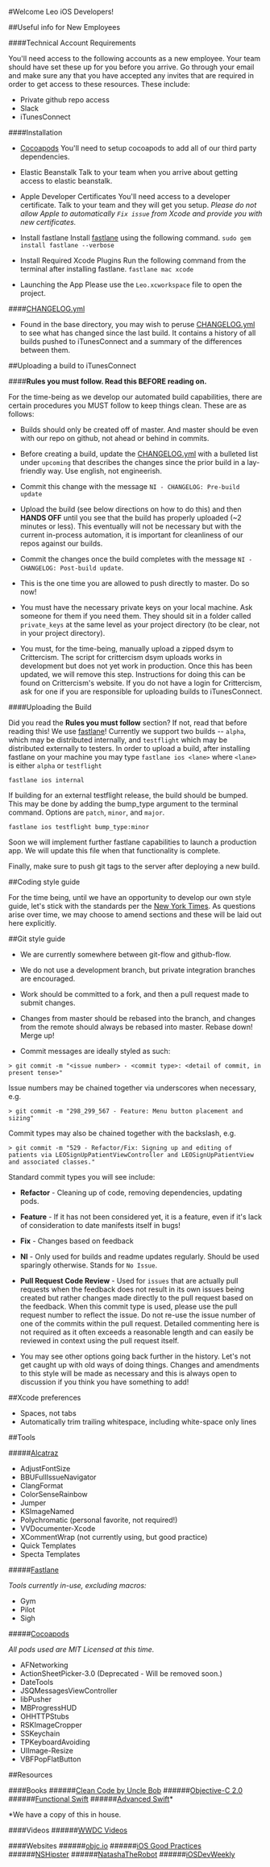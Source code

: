 #Welcome Leo iOS Developers!


##Useful info for New Employees


####Technical Account Requirements

You'll need access to the following accounts as a new employee. Your team should have set these up for you before you arrive. Go through your email and make sure any that you have accepted any invites that are required in order to get access to these resources. These include:

* Private github repo access
* Slack
* iTunesConnect


####Installation

* [Cocoapods](www.cocoapods.org)
You'll need to setup cocoapods to add all of our third party dependencies.

* Elastic Beanstalk
Talk to your team when you arrive about getting access to elastic beanstalk.

* Apple Developer Certificates
You'll need access to a developer certificate. Talk to your team and they will get you setup. *Please do not allow Apple to automatically `Fix issue` from Xcode and provide you with new certificates.*

* Install fastlane
Install [fastlane](https://fastlane.tools/) using the following command.
```sudo gem install fastlane --verbose```

* Install Required Xcode Plugins
Run the following command from the terminal after installing fastlane.
```fastlane mac xcode```

* Launching the App
Please use the `Leo.xcworkspace` file to open the project.

####[CHANGELOG.yml](CHANGELOG.yml)

* Found in the base directory, you may wish to peruse [CHANGELOG.yml](CHANGELOG.yml) to see what has changed since the last build. It contains a history of all builds pushed to iTunesConnect and a summary of the differences between them.

##Uploading a build to iTunesConnect

####**Rules you must follow. Read this BEFORE reading on.**

For the time-being as we develop our automated build capabilities, there are certain procedures you MUST follow to keep things clean. These are as follows:

* Builds should only be created off of master. And master should be even with our repo on github, not ahead or behind in commits.

* Before creating a build, update the [CHANGELOG.yml](CHANGELOG.yml) with a bulleted list under `upcoming` that describes the changes since the prior build in a lay-friendly way. Use english, not engineerish.

* Commit this change with the message `NI - CHANGELOG: Pre-build update`

* Upload the build (see below directions on how to do this) and then **HANDS OFF** until you see that the build has properly uploaded (~2 minutes or less). This eventually will not be necessary but with the current in-process automation, it is important for cleanliness of our repos against our builds.

* Commit the changes once the build completes with the message `NI - CHANGELOG: Post-build update`.

* This is the one time you are allowed to push directly to master. Do so now!

* You must have the necessary private keys on your local machine. Ask someone for them if you need them. They should sit in a folder called `private_keys` at the same level as your project directory (to be clear, not in your project directory).

* You must, for the time-being, manually upload a zipped dsym to Crittercism. The script for crittercism dsym uploads works in development but does not yet work in production. Once this has been updated, we will remove this step. Instructions for doing this can be found on Crittercism's website. If you do not have a login for Crittercism, ask for one if you are responsible for uploading builds to iTunesConnect.

####Uploading the Build

Did you read the **Rules you must follow** section? If not, read that before reading this! We use [fastlane](https://fastlane.tools/)! Currently we support two builds -- `alpha`, which may be distributed internally, and `testflight` which may be distributed externally to testers. In order to upload a build, after installing fastlane on your machine you may type `fastlane ios <lane>` where `<lane>` is either `alpha` or `testflight`

```
fastlane ios internal
```

If building for an external testflight release, the build should be bumped. This may be done by adding the bump_type argument to the terminal command. Options are `patch`, `minor`, and `major`.

```
fastlane ios testflight bump_type:minor
```
Soon we will implement further fastlane capabilities to launch a production app. We will update this file when that functionality is complete.

Finally, make sure to push git tags to the server after deploying a new build.

##Coding style guide

For the time being, until we have an opportunity to develop our own style guide, let's stick with the standards per the [New York Times](https://github.com/NYTimes/objective-c-style-guide). As questions arise over time, we may choose to amend sections and these will be laid out here explicitly.

##Git style guide

* We are currently somewhere between git-flow and github-flow.


* We do not use a development branch, but private integration branches are encouraged.


* Work should be committed to a fork, and then a pull request made to submit changes.


* Changes from master should be rebased into the branch, and changes from the remote should always be rebased into master. Rebase down! Merge up!


* Commit messages are ideally styled as such:

```
> git commit -m "<issue number> - <commit type>: <detail of commit, in present tense>"
```

Issue numbers may be chained together via underscores when necessary, e.g.

```
> git commit -m "298_299_567 - Feature: Menu button placement and sizing"
```

Commit types may also be chained together with the backslash, e.g.

```
> git commit -m "529 - Refactor/Fix: Signing up and editing of patients via LEOSignUpPatientViewController and LEOSignUpPatientView and associated classes."
```

Standard commit types you will see include:
* **Refactor** - Cleaning up of code, removing dependencies, updating pods.

* **Feature** - If it has not been considered yet, it is a feature, even if it's lack of consideration to date manifests itself in bugs!

* **Fix** - Changes based on feedback

* **NI** - Only used for builds and readme updates regularly. Should be used sparingly otherwise. Stands for `No Issue`.

* **Pull Request Code Review** - Used for `issues` that are actually pull requests when the feedback does not result in its own issues being created but rather changes made directly to the pull request based on the feedback. When this commit type is used, please use the pull request number to reflect the issue. Do not re-use the issue number of one of the commits within the pull request. Detailed commenting here is not required as it often exceeds a reasonable length and can easily be reviewed in context using the pull request itself.

* You may see other options going back further in the history. Let's not get caught up with old ways of doing things. Changes and amendments to this style will be made as necessary and this is always open to discussion if you think you have something to add!


##Xcode preferences

* Spaces, not tabs
* Automatically trim trailing whitespace, including white-space only lines

##Tools

#####[Alcatraz](http://www.alcatraz.io)

* AdjustFontSize
* BBUFullIssueNavigator
* ClangFormat
* ColorSenseRainbow
* Jumper
* KSImageNamed
* Polychromatic (personal favorite, not required!)
* VVDocumenter-Xcode
* XCommentWrap (not currently using, but good practice)
* Quick Templates
* Specta Templates


#####[Fastlane](http://www.fastlane.tools)

_Tools currently in-use, excluding macros:_

* Gym
* Pilot
* Sigh


#####[Cocoapods](http://www.cocoapods.org)

_All pods used are MIT Licensed at this time._

* AFNetworking
* ActionSheetPicker-3.0 (Deprecated - Will be removed soon.)
* DateTools
* JSQMessagesViewController
* libPusher
* MBProgressHUD
* OHHTTPStubs
* RSKImageCropper
* SSKeychain
* TPKeyboardAvoiding
* UIImage-Resize
* VBFPopFlatButton


##Resources


####Books
######[Clean Code by Uncle Bob](http://amzn.com/0132350882)
######[Objective-C 2.0](http://amzn.com/0321917014)
######[Functional Swift](https://www.objc.io/books/functional-swift/)
######[Advanced Swift](https://www.objc.io/books/advanced-swift/)*

*We have a copy of this in house.

####Videos
######[WWDC Videos](https://developer.apple.com/videos/wwdc2015/)


####Websites
######[objc.io](http://www.objc.io)
######[iOS Good Practices](https://github.com/futurice/ios-good-practices)
######[NSHipster](http://www.nshipster.com)
######[NatashaTheRobot](http://natashatherobot.com/)
######[iOSDevWeekly](https://iosdevweekly.com/)
